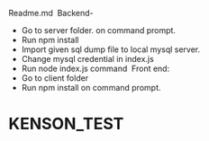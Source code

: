 Readme.md
​
Backend-
​

- Go to server folder. on command prompt.
- Run npm install
- Import given sql dump file to local mysql server.
- Change mysql credential in index.js
- Run node index.js command
  ​
  Front end:
  ​
- Go to client folder
- Run npm install on command prompt.
# KENSON_TEST
